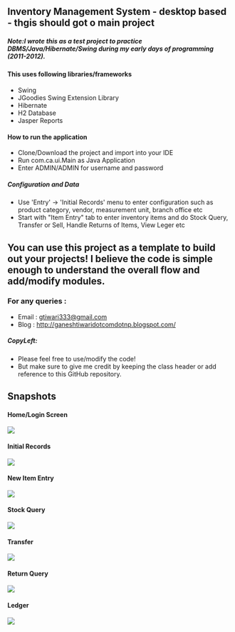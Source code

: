 ## Inventory Management System - desktop based - thgis should got o main project 

##### Note:I wrote this as a test project to practice DBMS/Java/Hibernate/Swing during my early days of programming (2011-2012). 

#### This uses following libraries/frameworks
- Swing 
- JGoodies Swing Extension Library
- Hibernate 
- H2 Database 
- Jasper Reports

#### How to run the application
- Clone/Download the project and import into your IDE
- Run com.ca.ui.Main as Java Application
- Enter ADMIN/ADMIN for username and password

##### Configuration and Data
- Use 'Entry' -> 'Initial Records' menu to enter configuration such as  product category, vendor, measurement unit, branch office etc
- Start with "Item Entry" tab to enter inventory items and do Stock Query, Transfer or Sell, Handle Returns of Items, View Leger etc

## You can use this project as a template to build out your projects! I believe the code is simple enough to understand the overall flow and add/modify modules.

### For any queries :
- Email : gtiwari333@gmail.com
- Blog : http://ganeshtiwaridotcomdotnp.blogspot.com/ 


##### CopyLeft:
- Please feel free to use/modify the code! 
- But make sure to give me credit by keeping the class header or add reference to this GitHub repository.
  

## Snapshots

#### Home/Login Screen
![](snapshots/home-login.png)


####   Initial Records
![](snapshots/initial-records.png)


####   New Item Entry
![](snapshots/new-item.png)


####   Stock Query
![](snapshots/stock-query.png)


####   Transfer
![](snapshots/transfer.png)


####   Return Query
![](snapshots/return-query.png)


####   Ledger
![](snapshots/ledger.png)

